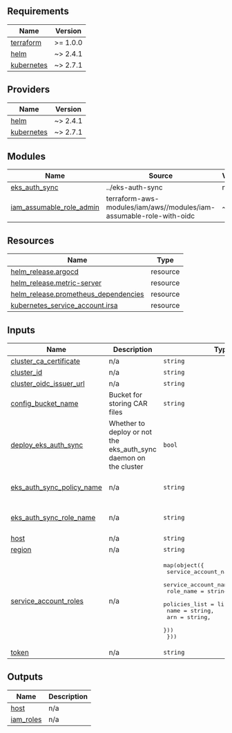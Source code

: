 <!-- BEGIN_TF_DOCS -->
## Requirements

| Name | Version |
|------|---------|
| <a name="requirement_terraform"></a> [terraform](#requirement\_terraform) | >= 1.0.0 |
| <a name="requirement_helm"></a> [helm](#requirement\_helm) | ~> 2.4.1 |
| <a name="requirement_kubernetes"></a> [kubernetes](#requirement\_kubernetes) | ~> 2.7.1 |

## Providers

| Name | Version |
|------|---------|
| <a name="provider_helm"></a> [helm](#provider\_helm) | ~> 2.4.1 |
| <a name="provider_kubernetes"></a> [kubernetes](#provider\_kubernetes) | ~> 2.7.1 |

## Modules

| Name | Source | Version |
|------|--------|---------|
| <a name="module_eks_auth_sync"></a> [eks\_auth\_sync](#module\_eks\_auth\_sync) | ../eks-auth-sync | n/a |
| <a name="module_iam_assumable_role_admin"></a> [iam\_assumable\_role\_admin](#module\_iam\_assumable\_role\_admin) | terraform-aws-modules/iam/aws//modules/iam-assumable-role-with-oidc | ~> 4.0 |

## Resources

| Name | Type |
|------|------|
| [helm_release.argocd](https://registry.terraform.io/providers/hashicorp/helm/latest/docs/resources/release) | resource |
| [helm_release.metric-server](https://registry.terraform.io/providers/hashicorp/helm/latest/docs/resources/release) | resource |
| [helm_release.prometheus_dependencies](https://registry.terraform.io/providers/hashicorp/helm/latest/docs/resources/release) | resource |
| [kubernetes_service_account.irsa](https://registry.terraform.io/providers/hashicorp/kubernetes/latest/docs/resources/service_account) | resource |

## Inputs

| Name | Description | Type | Default | Required |
|------|-------------|------|---------|:--------:|
| <a name="input_cluster_ca_certificate"></a> [cluster\_ca\_certificate](#input\_cluster\_ca\_certificate) | n/a | `string` | n/a | yes |
| <a name="input_cluster_id"></a> [cluster\_id](#input\_cluster\_id) | n/a | `string` | n/a | yes |
| <a name="input_cluster_oidc_issuer_url"></a> [cluster\_oidc\_issuer\_url](#input\_cluster\_oidc\_issuer\_url) | n/a | `string` | n/a | yes |
| <a name="input_config_bucket_name"></a> [config\_bucket\_name](#input\_config\_bucket\_name) | Bucket for storing CAR files | `string` | n/a | yes |
| <a name="input_deploy_eks_auth_sync"></a> [deploy\_eks\_auth\_sync](#input\_deploy\_eks\_auth\_sync) | Whether to deploy or not the eks\_auth\_sync daemon on the cluster | `bool` | `true` | no |
| <a name="input_eks_auth_sync_policy_name"></a> [eks\_auth\_sync\_policy\_name](#input\_eks\_auth\_sync\_policy\_name) | n/a | `string` | `"eks-auth-sync-policy"` | no |
| <a name="input_eks_auth_sync_role_name"></a> [eks\_auth\_sync\_role\_name](#input\_eks\_auth\_sync\_role\_name) | n/a | `string` | `"eks-auth-sync-role"` | no |
| <a name="input_host"></a> [host](#input\_host) | n/a | `string` | n/a | yes |
| <a name="input_region"></a> [region](#input\_region) | n/a | `string` | n/a | yes |
| <a name="input_service_account_roles"></a> [service\_account\_roles](#input\_service\_account\_roles) | n/a | <pre>map(object({<br>    service_account_name      = string,<br>    service_account_namespace = string,<br>    role_name                 = string<br>    policies_list = list(object({<br>      name = string,<br>      arn  = string,<br>    }))<br>  }))</pre> | n/a | yes |
| <a name="input_token"></a> [token](#input\_token) | n/a | `string` | n/a | yes |

## Outputs

| Name | Description |
|------|-------------|
| <a name="output_host"></a> [host](#output\_host) | n/a |
| <a name="output_iam_roles"></a> [iam\_roles](#output\_iam\_roles) | n/a |
<!-- END_TF_DOCS -->